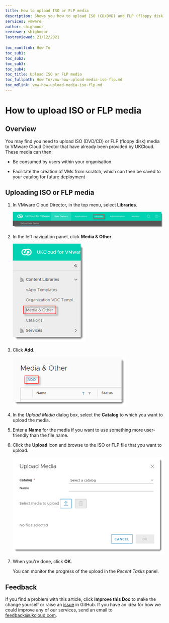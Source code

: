 ```yaml
---
title: How to upload ISO or FLP media
description: Shows you how to upload ISO (CD/DVD) and FLP (floppy disk) media within the VMware Cloud Director tenant portal
services: vmware
author: shighmoor
reviewer: shighmoor
lastreviewed: 21/12/2021

toc_rootlink: How To
toc_sub1:
toc_sub2:
toc_sub3:
toc_sub4:
toc_title: Upload ISO or FLP media
toc_fullpath: How To/vmw-how-upload-media-iso-flp.md
toc_mdlink: vmw-how-upload-media-iso-flp.md
---
```


# How to upload ISO or FLP media

## Overview

You may find you need to upload ISO (DVD/CD) or FLP (floppy disk) media to VMware Cloud Director that have already been provided by UKCloud. These media can then:

- Be consumed by users within your organisation

- Facilitate the creation of VMs from scratch, which can then be saved to your catalog for future deployment

## Uploading ISO or FLP media

1. In VMware Cloud Director, in the top menu, select **Libraries**.

    ![Libraries menu option in VMware Cloud Director](images/vmw-vcd10.1-mnu-libraries.png)

2. In the left navigation panel, click **Media & Other**.

    ![Media & Other tab](images/vmw-vcd10.1-mnu-media.png)

3. Click **Add**.

    ![Add media button](images/vmw-vcd10.1-btn-add-media.png)

4. In the *Upload Media* dialog box, select the **Catalog** to which you want to upload the media.

5. Enter a **Name** for the media if you want to use something more user-friendly than the file name.

6. Click the **Upload** icon and browse to the ISO or FLP file that you want to upload.

    ![Upload Media dialog box](images/vmw-vcd10.1-upload-media.png)

7. When you're done, click **OK**.

    You can monitor the progress of the upload in the *Recent Tasks* panel.

## Feedback

If you find a problem with this article, click **Improve this Doc** to make the change yourself or raise an [issue](https://github.com/UKCloud/documentation/issues) in GitHub. If you have an idea for how we could improve any of our services, send an email to <feedback@ukcloud.com>.
